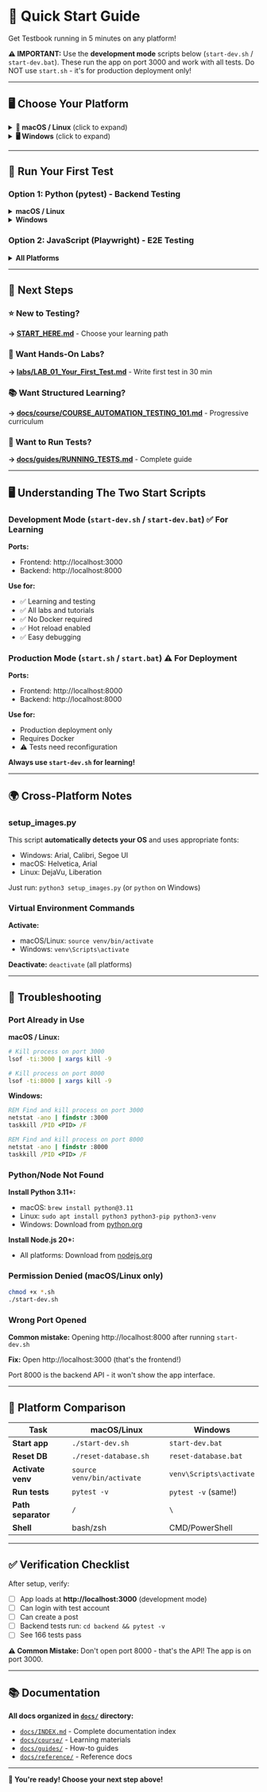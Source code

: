 # 🚀 Quick Start Guide

Get Testbook running in 5 minutes on any platform!

**⚠️ IMPORTANT:** Use the **development mode** scripts below (`start-dev.sh` / `start-dev.bat`). These run the app on port 3000 and work with all tests. Do NOT use `start.sh` - it's for production deployment only!

---

## 🖥️ Choose Your Platform

<details>
<summary><b>🍎 macOS / Linux</b> (click to expand)</summary>

### Step 1: Clone Repository
```bash
git clone <your-repo-url>
cd Testbook
```

### Step 2: Start Application (Development Mode)
```bash
chmod +x start-dev.sh
./start-dev.sh
```

**What happens:**
- Backend starts on http://localhost:8000
- Frontend starts on http://localhost:3000 ← **This is your app!**
- Database automatically seeded

**Why development mode?**
- No Docker required
- All tests pre-configured for port 3000
- Hot reload enabled
- Perfect for learning!

### Step 3: Open Browser
```
Frontend: http://localhost:3000  ← Open this!
Backend API: http://localhost:8000/api
API Docs: http://localhost:8000/docs
```

### Step 4: Login
```
Email: sarah.johnson@testbook.com
Password: Sarah2024!
```

✅ **Done!** You're ready to test!

</details>

<details>
<summary><b>🖥️ Windows</b> (click to expand)</summary>

### Step 1: Clone Repository
```cmd
git clone <your-repo-url>
cd Testbook
```

### Step 2: Start Application (Development Mode)
```cmd
start-dev.bat
```

**What happens:**
- Backend starts on http://localhost:8000
- Frontend starts on http://localhost:3000 ← **This is your app!**
- Database automatically seeded

**Why development mode?**
- No Docker required
- All tests pre-configured for port 3000
- Hot reload enabled
- Perfect for learning!

### Step 3: Open Browser
```
Frontend: http://localhost:3000  ← Open this!
Backend API: http://localhost:8000/api
API Docs: http://localhost:8000/docs
```

### Step 4: Login
```
Email: sarah.johnson@testbook.com
Password: Sarah2024!
```

✅ **Done!** You're ready to test!

</details>

---

## 🧪 Run Your First Test

### Option 1: Python (pytest) - Backend Testing

<details>
<summary><b>macOS / Linux</b></summary>

```bash
cd backend
source venv/bin/activate
pytest -v
```

**Expected:** 166 tests pass in ~51 seconds ✅

</details>

<details>
<summary><b>Windows</b></summary>

```cmd
cd backend
venv\Scripts\activate
pytest -v
```

**Expected:** 166 tests pass in ~51 seconds ✅

</details>

### Option 2: JavaScript (Playwright) - E2E Testing

<details>
<summary><b>All Platforms</b></summary>

```bash
cd tests
npm install
npx playwright install chromium
npm test
```

**Expected:** E2E tests run in browser ✅

</details>

---

## 🎯 Next Steps

### ⭐ New to Testing?
**→ [START_HERE.md](START_HERE.md)** - Choose your learning path

### 🧪 Want Hands-On Labs?
**→ [labs/LAB_01_Your_First_Test.md](labs/LAB_01_Your_First_Test.md)** - Write first test in 30 min

### 📚 Want Structured Learning?
**→ [docs/course/COURSE_AUTOMATION_TESTING_101.md](docs/course/COURSE_AUTOMATION_TESTING_101.md)** - Progressive curriculum

### 📖 Want to Run Tests?
**→ [docs/guides/RUNNING_TESTS.md](docs/guides/RUNNING_TESTS.md)** - Complete guide

---

## 🖥️ Understanding The Two Start Scripts

### Development Mode (`start-dev.sh` / `start-dev.bat`) ✅ For Learning

**Ports:**
- Frontend: http://localhost:3000
- Backend: http://localhost:8000

**Use for:**
- ✅ Learning and testing
- ✅ All labs and tutorials
- ✅ No Docker required
- ✅ Hot reload enabled
- ✅ Easy debugging

### Production Mode (`start.sh` / `start.bat`) ⚠️ For Deployment

**Ports:**
- Frontend: http://localhost:8000
- Backend: http://localhost:8000

**Use for:**
- Production deployment only
- Requires Docker
- ⚠️ Tests need reconfiguration

**Always use `start-dev.sh` for learning!**

---

## 🌍 Cross-Platform Notes

### setup_images.py

This script **automatically detects your OS** and uses appropriate fonts:
- Windows: Arial, Calibri, Segoe UI
- macOS: Helvetica, Arial
- Linux: DejaVu, Liberation

Just run: `python3 setup_images.py` (or `python` on Windows)

### Virtual Environment Commands

**Activate:**
- macOS/Linux: `source venv/bin/activate`
- Windows: `venv\Scripts\activate`

**Deactivate:** `deactivate` (all platforms)

---

## 🐛 Troubleshooting

### Port Already in Use

**macOS / Linux:**
```bash
# Kill process on port 3000
lsof -ti:3000 | xargs kill -9

# Kill process on port 8000
lsof -ti:8000 | xargs kill -9
```

**Windows:**
```cmd
REM Find and kill process on port 3000
netstat -ano | findstr :3000
taskkill /PID <PID> /F

REM Find and kill process on port 8000
netstat -ano | findstr :8000
taskkill /PID <PID> /F
```

### Python/Node Not Found

**Install Python 3.11+:**
- macOS: `brew install python@3.11`
- Linux: `sudo apt install python3 python3-pip python3-venv`
- Windows: Download from [python.org](https://www.python.org/)

**Install Node.js 20+:**
- All platforms: Download from [nodejs.org](https://nodejs.org/)

### Permission Denied (macOS/Linux only)

```bash
chmod +x *.sh
./start-dev.sh
```

### Wrong Port Opened

**Common mistake:** Opening http://localhost:8000 after running `start-dev.sh`

**Fix:** Open http://localhost:3000 (that's the frontend!)

Port 8000 is the backend API - it won't show the app interface.

---

## 🎯 Platform Comparison

| Task | macOS/Linux | Windows |
|------|-------------|---------|
| **Start app** | `./start-dev.sh` | `start-dev.bat` |
| **Reset DB** | `./reset-database.sh` | `reset-database.bat` |
| **Activate venv** | `source venv/bin/activate` | `venv\Scripts\activate` |
| **Run tests** | `pytest -v` | `pytest -v` (same!) |
| **Path separator** | `/` | `\` |
| **Shell** | bash/zsh | CMD/PowerShell |

---

## ✅ Verification Checklist

After setup, verify:

- [ ] App loads at **http://localhost:3000** (development mode)
- [ ] Can login with test account
- [ ] Can create a post
- [ ] Backend tests run: `cd backend && pytest -v`
- [ ] See 166 tests pass

**⚠️ Common Mistake:** Don't open port 8000 - that's the API! The app is on port 3000.

---

## 📚 Documentation

**All docs organized in [`docs/`](docs/) directory:**
- [`docs/INDEX.md`](docs/INDEX.md) - Complete documentation index
- [`docs/course/`](docs/course/) - Learning materials
- [`docs/guides/`](docs/guides/) - How-to guides
- [`docs/reference/`](docs/reference/) - Reference docs

---

**🎉 You're ready! Choose your next step above!**
